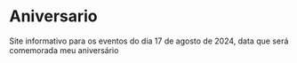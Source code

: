# Aniversario
Site informativo para os eventos do dia 17 de agosto de 2024, data que será comemorada meu aniversário
